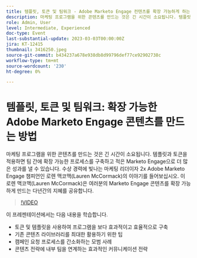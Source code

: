 ```yaml
---
title: 템플릿, 토큰 및 팀워크 - Adobe Marketo Engage 컨텐츠를 확장 가능하게 하는 방법
description: 마케팅 프로그램을 위한 콘텐츠를 만드는 것은 긴 시간이 소요됩니다. 템플릿과 토큰을 적용하면 팀 간에 확장 가능한 프로세스를 구축하고 적은 Marketo Engage으로 더 많은 성과를 낼 수 있습니다. 수상 경력에 빛나는 마케팅 리더이자 2x Adobe Marketo Engage 챔피언인 로렌 맥코맥(Lauren McCormack)의 이야기를 들어보십시오. 이 로렌 맥코맥(Lauren McCormack)은 여러분의 Marketo Engage 콘텐츠를 확장 가능하게 만드는 다년간의 지혜를 공유합니다. 이 프레젠테이션에서는 다음과 같은 내용을 학습합니다.- 토큰과 템플릿을 사용하여 프로그램을 보다 효과적이고 효율적으로 구축- 기존 콘텐츠 라이브러리를 최대한 활용할 수 있는 팁- 캠페인 요청 프로세스를 간소화하는 모범 사례- 콘텐츠 전략에 내부 팀을 맞출 수 있는 효과적인 커뮤니케이션 전략
role: Admin, User
level: Intermediate, Experienced
doc-type: Event
last-substantial-update: 2023-03-03T00:00:00Z
jira: KT-12415
thumbnail: 3416250.jpeg
source-git-commit: b434237a678e938db8d99796def77ce92902738c
workflow-type: tm+mt
source-wordcount: '230'
ht-degree: 0%

---
```



# 템플릿, 토큰 및 팀워크: 확장 가능한 Adobe Marketo Engage 콘텐츠를 만드는 방법

마케팅 프로그램을 위한 콘텐츠를 만드는 것은 긴 시간이 소요됩니다. 템플릿과 토큰을 적용하면 팀 간에 확장 가능한 프로세스를 구축하고 적은 Marketo Engage으로 더 많은 성과를 낼 수 있습니다. 수상 경력에 빛나는 마케팅 리더이자 2x Adobe Marketo Engage 챔피언인 로렌 맥코맥(Lauren McCormack)의 이야기를 들어보십시오. 이 로렌 맥코맥(Lauren McCormack)은 여러분의 Marketo Engage 콘텐츠를 확장 가능하게 만드는 다년간의 지혜를 공유합니다.

>[!VIDEO](https://video.tv.adobe.com/v/3416250/?quality=12&learn=on)

이 프레젠테이션에서는 다음 내용을 학습합니다.

- 토큰 및 템플릿을 사용하여 프로그램을 보다 효과적이고 효율적으로 구축
- 기존 콘텐츠 라이브러리를 최대한 활용하기 위한 팁
- 캠페인 요청 프로세스를 간소화하는 모범 사례
- 콘텐츠 전략에 내부 팀을 연계하는 효과적인 커뮤니케이션 전략